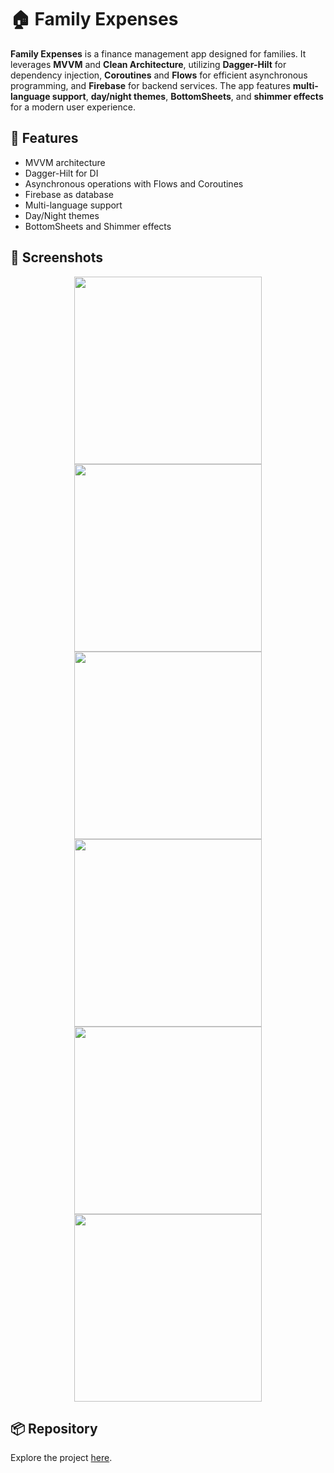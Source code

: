 # 🏠 Family Expenses

**Family Expenses** is a finance management app designed for families. It leverages **MVVM** and **Clean Architecture**, utilizing **Dagger-Hilt** for dependency injection, **Coroutines** and **Flows** for efficient asynchronous programming, and **Firebase** for backend services. The app features **multi-language support**, **day/night themes**, **BottomSheets**, and **shimmer effects** for a modern user experience.

## 🚀 Features
- MVVM architecture
- Dagger-Hilt for DI
- Asynchronous operations with Flows and Coroutines
- Firebase as database
- Multi-language support
- Day/Night themes
- BottomSheets and Shimmer effects

## 📸 Screenshots
<p align="center">
  <img src="https://github.com/BoburjonMurodov/Family_Expenses/blob/main/Apple iPhone 11 Pro Max Screenshot 1.png" width="300"/>
  <img src="https://github.com/BoburjonMurodov/Family_Expenses/blob/main/Apple iPhone 11 Pro Max Screenshot 2.png" width="300"/>
  <img src="https://github.com/BoburjonMurodov/Family_Expenses/blob/main/Apple iPhone 11 Pro Max Screenshot 3.png" width="300"/>
  <img src="https://github.com/BoburjonMurodov/Family_Expenses/blob/main/Apple iPhone 11 Pro Max Screenshot 4.png" width="300"/>
  <img src="https://github.com/BoburjonMurodov/Family_Expenses/blob/main/Apple iPhone 11 Pro Max Screenshot 5.png" width="300"/>
  <img src="https://github.com/BoburjonMurodov/Family_Expenses/blob/main/Apple iPhone 11 Pro Max Screenshot 6.png" width="300"/>
</p>

## 📦 Repository
Explore the project [here](./app-debug.apk).
